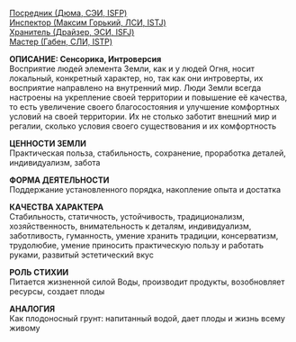 [Посредник (Дюма, СЭИ, ISFP)](Психология/Соционика/Типы/Квадра%20Альфа/Посредник%20(Дюма,%20СЭИ,%20ISFP).md)  
[Инспектор (Максим Горький, ЛСИ, ISTJ)](Психология/Соционика/Типы/Квадра%20Бета/Инспектор%20(Максим%20Горький,%20ЛСИ,%20ISTJ).md)  
[Хранитель (Драйзер, ЭСИ, ISFJ)](Психология/Соционика/Типы/Квадра%20Гамма/Хранитель%20(Драйзер,%20ЭСИ,%20ISFJ).md)  
[Мастер (Габен, СЛИ, ISTP)](Психология/Соционика/Типы/Квадра%20Дельта/Мастер%20(Габен,%20СЛИ,%20ISTP).md)

**ОПИСАНИЕ: Сенсорика, Интроверсия**  
Восприятие людей элемента Земли, как и у людей Огня, носит локальный, конкретный характер, но, так как они интроверты, их восприятие направлено на внутренний мир. Люди Земли всегда настроены на укрепление своей территории и повышение её качества, то есть увеличение своего благосостояния и улучшение комфортных условий на своей территории. Их не столько заботит внешний мир и регалии, сколько условия своего существования и их комфортность  
  
**ЦЕННОСТИ ЗЕМЛИ**  
Практическая польза, стабильность, сохранение, проработка деталей, индивидуализм, забота  
  
**ФОРМА ДЕЯТЕЛЬНОСТИ**  
Поддержание установленного порядка, накопление опыта и достатка  
  
**КАЧЕСТВА ХАРАКТЕРА**  
Стабильность, статичность, устойчивость, традиционализм, хозяйственность, внимательность к деталям, индивидуализм, заботливость, гуманность, умение хранить традиции, консерватизм, трудолюбие, умение приносить практическую пользу и работать руками, развитый эстетический вкус  
  
**РОЛЬ СТИХИИ**  
Питается жизненной силой Воды, производит продукты, возобновляет ресурсы, создает плоды  

**АНАЛОГИЯ**  
Как плодоносный грунт: напитанный водой, дает плоды и жизнь всему живому